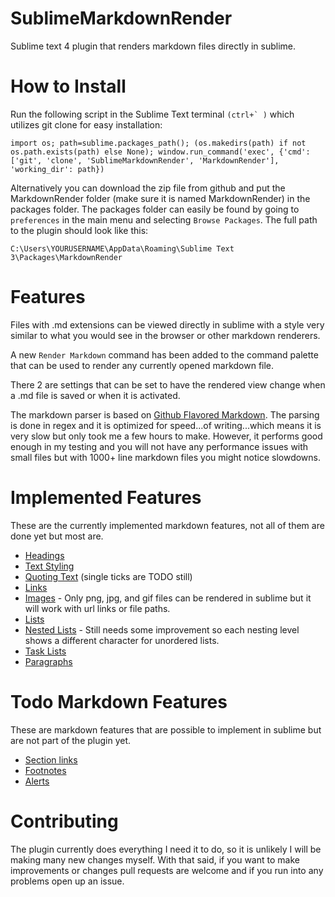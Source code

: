 # SublimeMarkdownRender

Sublime text 4 plugin that renders markdown files directly in sublime.

# How to Install

Run the following script in the Sublime Text terminal ```(ctrl+` )``` which utilizes git clone for easy installation:
```
import os; path=sublime.packages_path(); (os.makedirs(path) if not os.path.exists(path) else None); window.run_command('exec', {'cmd': ['git', 'clone', 'SublimeMarkdownRender', 'MarkdownRender'], 'working_dir': path})
```

Alternatively you can download the zip file from github and put the MarkdownRender folder (make sure it is named MarkdownRender) in the packages folder.
The packages folder can easily be found by going to ```preferences``` in the main menu and selecting ```Browse Packages```. The full path to the plugin should look like this:
```
C:\Users\YOURUSERNAME\AppData\Roaming\Sublime Text 3\Packages\MarkdownRender
```

# Features

Files with .md extensions can be viewed directly in sublime with a style very similar to what you would see in the browser or other markdown renderers.


A new `Render Markdown` command has been added to the command palette that can be used to render any currently opened markdown file.


There 2 are settings that can be set to have the rendered view change when a .md file is saved or when it is activated.


The markdown parser is based on [Github Flavored Markdown](https://docs.github.com/en/get-started/writing-on-github/getting-started-with-writing-and-formatting-on-github/basic-writing-and-formatting-syntax). The parsing is done in regex and it is optimized for speed...of writing...which means it is very slow but only took me a few hours to make. However, it performs good enough in my testing and you will not have any performance issues with small files but with 1000+ line markdown files you might notice slowdowns.


# Implemented Features

These are the currently implemented markdown features, not all of them are done yet but most are.


- [Headings](https://docs.github.com/en/get-started/writing-on-github/getting-started-with-writing-and-formatting-on-github/basic-writing-and-formatting-syntax#headings)
- [Text Styling](https://docs.github.com/en/get-started/writing-on-github/getting-started-with-writing-and-formatting-on-github/basic-writing-and-formatting-syntax#styling-text)
- [Quoting Text](https://docs.github.com/en/get-started/writing-on-github/getting-started-with-writing-and-formatting-on-github/basic-writing-and-formatting-syntax#quoting-text) (single ticks are TODO still)
- [Links](https://docs.github.com/en/get-started/writing-on-github/getting-started-with-writing-and-formatting-on-github/basic-writing-and-formatting-syntax#links)
- [Images](https://docs.github.com/en/get-started/writing-on-github/getting-started-with-writing-and-formatting-on-github/basic-writing-and-formatting-syntax#images) - Only png, jpg, and gif files can be rendered in sublime but it will work with url links or file paths.
- [Lists](https://docs.github.com/en/get-started/writing-on-github/getting-started-with-writing-and-formatting-on-github/basic-writing-and-formatting-syntax#lists)
- [Nested Lists](https://docs.github.com/en/get-started/writing-on-github/getting-started-with-writing-and-formatting-on-github/basic-writing-and-formatting-syntax#nested-lists) - Still needs some improvement so each nesting level shows a different character for unordered lists.
- [Task Lists](https://docs.github.com/en/get-started/writing-on-github/getting-started-with-writing-and-formatting-on-github/basic-writing-and-formatting-syntax#task-lists)
- [Paragraphs](https://docs.github.com/en/get-started/writing-on-github/getting-started-with-writing-and-formatting-on-github/basic-writing-and-formatting-syntax#paragraphs)

# Todo Markdown Features

These are markdown features that are possible to implement in sublime but are not part of the plugin yet.

- [Section links](https://docs.github.com/en/get-started/writing-on-github/getting-started-with-writing-and-formatting-on-github/basic-writing-and-formatting-syntax#section-links)
- [Footnotes](https://docs.github.com/en/get-started/writing-on-github/getting-started-with-writing-and-formatting-on-github/basic-writing-and-formatting-syntax#footnotes)
- [Alerts](https://docs.github.com/en/get-started/writing-on-github/getting-started-with-writing-and-formatting-on-github/basic-writing-and-formatting-syntax#alerts)


# Contributing

The plugin currently does everything I need it to do, so it is unlikely I will be making many new changes myself.
With that said, if you want to make improvements or changes pull requests are welcome and if you run into any problems open up an issue.